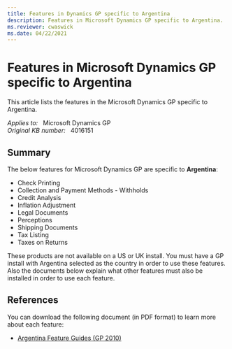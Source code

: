 ```yaml
---
title: Features in Dynamics GP specific to Argentina
description: Features in Microsoft Dynamics GP specific to Argentina.
ms.reviewer: cwaswick
ms.date: 04/22/2021
---
```

# Features in Microsoft Dynamics GP specific to Argentina

This article lists the features in the Microsoft Dynamics GP specific to Argentina.

_Applies to:_ &nbsp; Microsoft Dynamics GP  
_Original KB number:_ &nbsp; 4016151

## Summary

The below features for Microsoft Dynamics GP are specific to **Argentina**:

- Check Printing
- Collection and Payment Methods - Withholds
- Credit Analysis
- Inflation Adjustment
- Legal Documents
- Perceptions
- Shipping Documents
- Tax Listing
- Taxes on Returns

These products are not available on a US or UK install. You must have a GP install with Argentina selected as the country in order to use these features. Also the documents below explain what other features must also be installed in order to use each feature.

## References

You can download the following document (in PDF format) to learn more about each feature:

- [Argentina Feature Guides (GP 2010)](/previous-versions/dynamics-gp/appuser-itpro/hh686205(v=gp.20))
